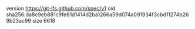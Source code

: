 version https://git-lfs.github.com/spec/v1
oid sha256:da8c9eb881c9fe81d1414d2ba1266a59d074a091934f3cbd11274b269b23ac99
size 6618

